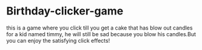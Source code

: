 # Birthday-clicker-game
this is a game where you click till you get a cake that has blow out candles for a kid named timmy, he will still be sad because you blow his candles.But you can enjoy the satisfying click effects!
